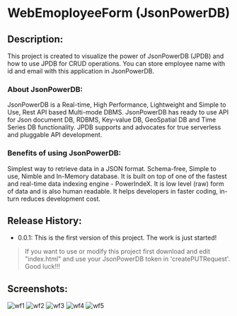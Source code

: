 # WebEmoployeeForm (JsonPowerDB)
## Description:  
This project is created to visualize the power of JsonPowerDB (JPDB) and how to use JPDB for CRUD operations. You can store employee name with id and email with this application in JsonPowerDB.


### About JsonPowerDB:
JsonPowerDB is a Real-time, High Performance, Lightweight and Simple to Use, Rest API based Multi-mode DBMS. JsonPowerDB has ready to use API for Json document DB, RDBMS, Key-value DB, GeoSpatial DB and Time Series DB functionality. JPDB supports and advocates for true serverless and pluggable API development.
### Benefits of using JsonPowerDB:
Simplest way to retrieve data in a JSON format.
Schema-free, Simple to use, Nimble and In-Memory database.
It is built on top of one of the fastest and real-time data indexing engine - PowerIndeX.
It is low level (raw) form of data and is also human readable.
It helps developers in faster coding, in-turn reduces development cost.


## Release History:
- 0.0.1: This is the first version of this project. The work is just started!

> If you want to use or modify this project first download and edit "index.html" and use your JsonPowerDB token in 'createPUTRequest'.
> Good luck!!!


## Screenshots:

![wf1](https://user-images.githubusercontent.com/41784393/180602944-85ee11c6-7342-479f-9dab-65b391f933f2.png)
![wf2](https://user-images.githubusercontent.com/41784393/180603156-b5e2979c-2548-4cb2-9d1a-0401f5215044.png)
![wf3](https://user-images.githubusercontent.com/41784393/180603159-be33979e-4a8f-4eb2-a8ec-762ebb5d9af2.png)
![wf4](https://user-images.githubusercontent.com/41784393/180603160-88ce216e-936c-4410-93de-eb23f2c0d2a5.png)
![wf5](https://user-images.githubusercontent.com/41784393/180603161-66170c2b-8c5a-4734-b5eb-6b7785fc133b.png)

